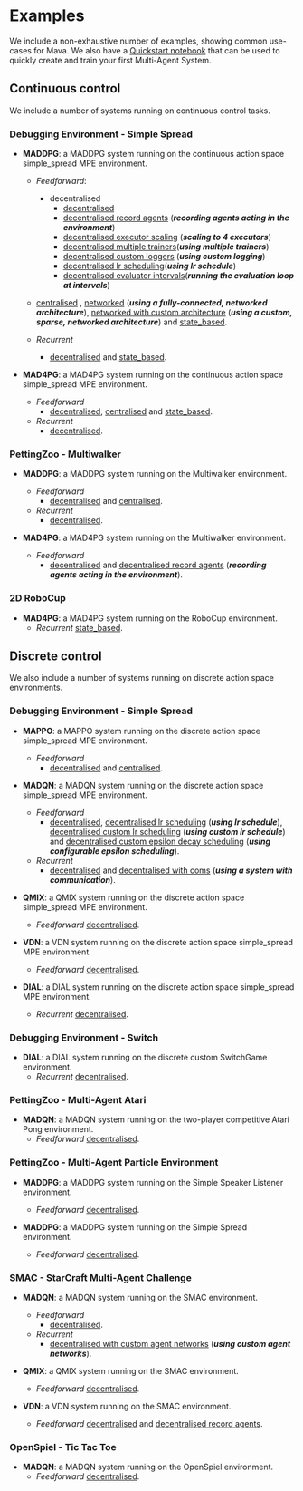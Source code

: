 # Examples
We include a non-exhaustive number of examples, showing common use-cases for Mava. We also have a [Quickstart notebook][quickstart] that can be used to quickly create and train your first Multi-Agent System.

## Continuous control
We include a number of systems running on continuous control tasks.

### Debugging Environment - Simple Spread
-   **MADDPG**:
    a MADDPG system running on the continuous action space simple_spread MPE environment.
    - *Feedforward*:
        - decentralised
            -  [decentralised][debug_maddpg_ff_dec]
            -  [decentralised record agents][debug_maddpg_ff_dec_record]  (***recording agents acting in the environment***)
            - [decentralised executor scaling][debug_maddpg_ff_dec_scaling_executors] (***scaling to 4 executors***)
            - [decentralised multiple trainers][debug_maddpg_ff_dec_scaling_trainers](***using multiple trainers***)
            - [decentralised custom loggers][debug_maddpg_ff_dec_custom_logging] (***using custom logging***)
            - [decentralised lr scheduling][debug_maddpg_ff_dec_lr_scheduling](***using lr schedule***)
            - [decentralised evaluator intervals][debug_maddpg_ff_dec_eval_intervals](***running the evaluation loop at intervals***)

    - [centralised][debug_maddpg_cen] , [networked][debug_maddpg_networked] (***using a fully-connected, networked architecture***), [networked with custom architecture][debug_maddpg_networked_custom] (***using a custom, sparse, networked architecture***) and [state_based][debug_maddpg_state_based].

    - *Recurrent*
        - [decentralised][debug_maddpg_rec_dec] and [state_based][debug_maddpg_state_based].

-   **MAD4PG**:
    a MAD4PG system running on the continuous action space simple_spread MPE environment.
    - *Feedforward*
        - [decentralised][debug_mad4pg_ff_dec], [centralised][debug_mad4pg_ff_cen]
    and [state_based][debug_mad4pg_ff_state_based].
    - *Recurrent*
        - [decentralised][debug_mad4pg_rec_dec].

### PettingZoo - Multiwalker
  -   **MADDPG**:
      a MADDPG system running on the Multiwalker environment.
      - *Feedforward*
        - [decentralised][pz_maddpg_ff_dec] and [centralised][pz_maddpg_ff_cen].
      - *Recurrent*
        - [decentralised][pz_maddpg_rec_dec].

  -   **MAD4PG**:
      a MAD4PG system running on the Multiwalker environment.
      - *Feedforward*
        - [decentralised][pz_mad4pg_ff_dec] and [decentralised record agents][pz_mad4pg_ff_dec_record] (***recording agents acting in the environment***).

### 2D RoboCup
-   **MAD4PG**:
    a MAD4PG system running on the RoboCup environment.
    - *Recurrent* [state_based][robocup_mad4pg_ff_state_based].
## Discrete control

We also include a number of systems running on discrete action space environments.

### Debugging Environment - Simple Spread
  -   **MAPPO**:
      a MAPPO system running on the discrete action space simple_spread MPE environment.
      - *Feedforward*
        - [decentralised][debug_mappo_ff_dec] and [centralised][debug_mappo_ff_cen].

  -   **MADQN**:
      a MADQN system running on the discrete action space simple_spread MPE environment.
      - *Feedforward*
        - [decentralised][debug_madqn_ff_dec], [decentralised lr scheduling][debug_madqn_ff_dec_lr_schedule] (***using lr schedule***), [decentralised custom lr scheduling][debug_madqn_ff_dec_custom_lr_schedule] (***using custom lr schedule***) and [decentralised custom epsilon decay scheduling][debug_madqn_ff_dec_custom_eps_schedule] (***using configurable epsilon scheduling***).
      - *Recurrent*
        - [decentralised][debug_madqn_rec_dec] and [decentralised with coms][debug_madqn_rec_dec_coms] (***using a system with communication***).

  -   **QMIX**:
      a QMIX system running on the discrete action space simple_spread MPE environment.
      - *Feedforward* [decentralised][debug_qmix_ff_dec].

  -   **VDN**:
      a VDN system running on the discrete action space simple_spread MPE environment.
      - *Feedforward* [decentralised][debug_vdn_ff_dec].

  -   **DIAL**:
      a DIAL system running on the discrete action space simple_spread MPE environment.
      - *Recurrent* [decentralised][debug_dial_rec_dec].

### Debugging Environment - Switch
-    **DIAL**:
    a DIAL system running on the discrete custom SwitchGame environment.
     - *Recurrent* [decentralised][debug_switch_dial_rec_dec].

### PettingZoo - Multi-Agent Atari
-   **MADQN**:
   a MADQN system running on the two-player competitive Atari Pong environment.
    - *Feedforward* [decentralised][pz_madqn_pong_ff_dec].

### PettingZoo - Multi-Agent Particle Environment
  -   **MADDPG**:
      a MADDPG system running on the Simple Speaker Listener environment.
      - *Feedforward* [decentralised][pz_maddpg_mpe_ssl_ff_dec].

  -   **MADDPG**:
      a MADDPG system running on the Simple Spread environment.
      - *Feedforward* [decentralised][pz_maddpg_mpe_ss_ff_dec].

### SMAC - StarCraft Multi-Agent Challenge
-   **MADQN**:
    a MADQN system running on the SMAC environment.
    - *Feedforward*
        - [decentralised][smac_madqn_ff_dec].
    - *Recurrent*
        - [decentralised with custom agent networks][smac_madqn_rec_dec_custom_agents] (***using custom agent networks***).

-   **QMIX**:
    a QMIX system running on the SMAC environment.
    - *Feedforward* [decentralised][smac_qmix_ff_dec].

-   **VDN**:
    a VDN system running on the SMAC environment.
    - *Feedforward* [decentralised][smac_vdn_ff_dec] and [decentralised record agents][smac_vdn_ff_dec_record].

### OpenSpiel - Tic Tac Toe
  -   **MADQN**:
      a MADQN system running on the OpenSpiel environment.
      - *Feedforward* [decentralised][openspiel_madqn_ff_dec].



<!-- Examples -->
[quickstart]: https://github.com/instadeepai/Mava/blob/develop/examples/quickstart.ipynb
<!-- Continous -->
[debug_maddpg_ff_dec]: https://github.com/instadeepai/Mava/blob/develop/examples/debugging/simple_spread/feedforward/decentralised/run_maddpg.py
[debug_maddpg_ff_dec_record]: https://github.com/instadeepai/Mava/blob/develop/examples/debugging/simple_spread/feedforward/decentralised/run_maddpg_record.py
[debug_maddpg_ff_dec_scaling_executors]: https://github.com/instadeepai/Mava/blob/develop/examples/debugging/simple_spread/feedforward/decentralised/run_maddpg_scale_executors.py
[debug_maddpg_ff_dec_scaling_trainers]: https://github.com/instadeepai/Mava/blob/develop/examples/debugging/simple_spread/feedforward/decentralised/run_maddpg_scale_trainers.py
[debug_maddpg_ff_dec_custom_logging]: https://github.com/instadeepai/Mava/blob/develop/examples/debugging/simple_spread/feedforward/decentralised/run_maddpg_custom_logging.py
[debug_maddpg_ff_dec_lr_scheduling]: https://github.com/instadeepai/Mava/blob/develop/examples/debugging/simple_spread/feedforward/decentralised/run_maddpg_lr_schedule.py
[debug_maddpg_ff_dec_eval_intervals]: https://github.com/instadeepai/Mava/blob/develop/examples/debugging/simple_spread/feedforward/decentralised/run_mad4pg_evaluator_interval.py
[debug_maddpg_cen]: https://github.com/instadeepai/Mava/blob/develop/examples/debugging/simple_spread/feedforward/centralised/run_maddpg.py
[debug_maddpg_networked]: https://github.com/instadeepai/Mava/blob/develop/examples/debugging/simple_spread/feedforward/networked/run_maddpg.py
[debug_maddpg_networked_custom]: https://github.com/instadeepai/Mava/blob/develop/examples/debugging/simple_spread/feedforward/networked/run_maddpg_custom_network.py
[debug_maddpg_state_based]: https://github.com/instadeepai/Mava/blob/develop/examples/debugging/simple_spread/feedforward/state_based/run_maddpg.py
[debug_maddpg_rec_dec]: https://github.com/instadeepai/Mava/blob/develop/examples/debugging/simple_spread/recurrent/decentralised/run_maddpg.py
[debug_maddpg_state_based]: https://github.com/instadeepai/Mava/blob/develop/examples/debugging/simple_spread/recurrent/state_based/run_maddpg.py

[debug_mad4pg_ff_dec]: https://github.com/instadeepai/Mava/blob/develop/examples/debugging/simple_spread/feedforward/decentralised/run_mad4pg.py
[debug_mad4pg_ff_cen]:  https://github.com/instadeepai/Mava/blob/develop/examples/debugging/simple_spread/feedforward/centralised/run_mad4pg.py
[debug_mad4pg_ff_state_based]: https://github.com/instadeepai/Mava/blob/develop/examples/debugging/simple_spread/feedforward/state_based/run_mad4pg.py
[debug_mad4pg_rec_dec]: https://github.com/instadeepai/Mava/blob/develop/examples/debugging/simple_spread/recurrent/decentralised/run_mad4pg.py


[pz_maddpg_ff_dec]: https://github.com/instadeepai/Mava/blob/develop/examples/petting_zoo/sisl/multiwalker/feedforward/decentralised/run_maddpg.py
[pz_maddpg_ff_cen]: https://github.com/instadeepai/Mava/blob/develop/examples/petting_zoo/sisl/multiwalker/feedforward/centralised/run_maddpg.py
[pz_maddpg_rec_dec]: https://github.com/instadeepai/Mava/blob/develop/examples/petting_zoo/sisl/multiwalker/recurrent/decentralised/run_maddpg.py

[pz_mad4pg_ff_dec]: https://github.com/instadeepai/Mava/blob/develop/examples/petting_zoo/sisl/multiwalker/feedforward/decentralised/run_mad4pg.py
[pz_mad4pg_ff_dec_record]: https://github.com/instadeepai/Mava/blob/develop/examples/petting_zoo/sisl/multiwalker/feedforward/decentralised/run_mad4pg_record.py

[robocup_mad4pg_ff_state_based]: https://github.com/instadeepai/Mava/blob/develop/examples/robocup/recurrent/state_based/run_mad4pg.py

<!-- Discrete -->
[debug_mappo_ff_dec]: https://github.com/instadeepai/Mava/blob/develop/examples/debugging/simple_spread/feedforward/decentralised/run_mappo.py
[debug_mappo_ff_cen]: https://github.com/instadeepai/Mava/blob/develop/examples/debugging/simple_spread/feedforward/centralised/run_mappo.py

[debug_madqn_ff_dec]: https://github.com/instadeepai/Mava/blob/develop/examples/debugging/simple_spread/feedforward/decentralised/run_madqn.py
[debug_madqn_ff_dec_lr_schedule]: https://github.com/instadeepai/Mava/blob/develop/examples/debugging/simple_spread/feedforward/decentralised/run_madqn_lr_schedule.py
[debug_madqn_ff_dec_custom_lr_schedule]: https://github.com/instadeepai/Mava/blob/develop/examples/debugging/simple_spread/feedforward/decentralised/run_madqn_custom_lr_schedule.py
[debug_madqn_ff_dec_custom_eps_schedule]: https://github.com/instadeepai/Mava/blob/develop/examples/debugging/simple_spread/feedforward/decentralised/run_madqn_configurable_epsilon.py
[debug_madqn_rec_dec]: https://github.com/instadeepai/Mava/blob/develop/examples/debugging/simple_spread/recurrent/decentralised/run_madqn.py
[debug_madqn_rec_dec_coms]: https://github.com/instadeepai/Mava/blob/develop/examples/debugging/simple_spread/recurrent/decentralised/run_madqn_with_coms.py

[debug_qmix_ff_dec]: https://github.com/instadeepai/Mava/blob/develop/examples/debugging/simple_spread/feedforward/decentralised/run_qmix.py

[debug_vdn_ff_dec]: https://github.com/instadeepai/Mava/blob/develop/examples/debugging/simple_spread/feedforward/decentralised/run_vdn.py

[debug_dial_rec_dec]: https://github.com/instadeepai/Mava/blob/develop/examples/debugging/simple_spread/recurrent/decentralised/run_dial.py


[debug_switch_dial_rec_dec]: https://github.com/instadeepai/Mava/blob/develop/examples/debugging/switch/recurrent/decentralised/run_dial.py


[pz_madqn_pong_ff_dec]: https://github.com/instadeepai/Mava/blob/develop/examples/petting_zoo/atari/pong/feedforward/decentralised/run_madqn.py

[pz_maddpg_mpe_ssl_ff_dec]: https://github.com/instadeepai/Mava/blob/develop/examples/petting_zoo/mpe/simple_speaker_listener/feedforward/decentralised/run_maddpg.py

[pz_maddpg_mpe_ss_ff_dec]: https://github.com/instadeepai/Mava/blob/develop/examples/petting_zoo/mpe/simple_spread/feedforward/decentralised/run_maddpg.py


[smac_madqn_ff_dec]: https://github.com/instadeepai/Mava/blob/develop/examples/smac/feedforward/decentralised/run_madqn.py

[smac_madqn_rec_dec_custom_agents]: https://github.com/instadeepai/Mava/blob/develop/examples/smac/recurrent/decentralised/run_madqn.py

[smac_qmix_ff_dec]: https://github.com/instadeepai/Mava/blob/develop/examples/smac/feedforward/decentralised/run_qmix.py

[smac_vdn_ff_dec]: https://github.com/instadeepai/Mava/blob/develop/examples/smac/feedforward/decentralised/run_vdn.py

[smac_vdn_ff_dec_record]: https://github.com/instadeepai/Mava/blob/develop/examples/smac/feedforward/decentralised/run_vdn_record.py

[openspiel_madqn_ff_dec]: https://github.com/instadeepai/Mava/blob/develop/examples/openspiel/tic_tac_toe/feedforward/decentralised/run_madqn.py
